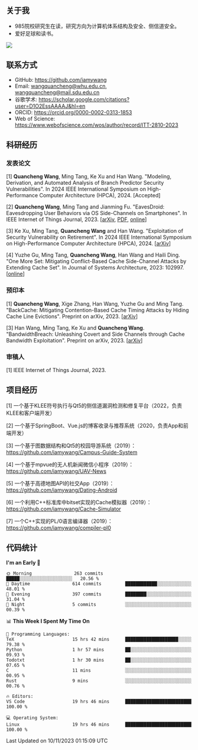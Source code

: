 ## 关于我

- 985院校研究生在读，研究方向为计算机体系结构及安全、侧信道安全。
- 爱好足球和读书。

![](https://github-readme-stats-iamywang.vercel.app/api?username=iamywang&theme=buefy&count_private=true&show_icons=true&hide_border=true&hide_title=true)


## 联系方式

- GitHub: https://github.com/iamywang
- Email: wangquancheng@whu.edu.cn, wangquancheng@mail.sdu.edu.cn
- 谷歌学术: https://scholar.google.com/citations?user=D1O2EssAAAAJ&hl=en
- ORCID: https://orcid.org/0000-0002-0313-1853
- Web of Science: https://www.webofscience.com/wos/author/record/ITT-2810-2023

## 科研经历

### 发表论文
[1] **Quancheng Wang**, Ming Tang, Ke Xu and Han Wang. "Modeling, Derivation, and Automated Analysis of Branch Predictor Security Vulnerabilities". In 2024 IEEE International Symposium on High-Performance Computer Architecture (HPCA), 2024. [Accepted]

[2] **Quancheng Wang**, Ming Tang and Jianming Fu. "EavesDroid: Eavesdropping User Behaviors via OS Side-Channels on Smartphones". In IEEE Internet of Things Journal, 2023. [[arXiv](https://arxiv.org/pdf/2303.03700.pdf), [PDF](https://iamywang.github.io/pubs/iot23.pdf), [online](http://dx.doi.org/10.1109/JIOT.2023.3298992)]

[3] Ke Xu, Ming Tang, **Quancheng Wang** and Han Wang. "Exploitation of Security Vulnerability on Retirement". In 2024 IEEE International Symposium on High-Performance Computer Architecture (HPCA), 2024. [[arXiv](https://arxiv.org/pdf/2307.12486.pdf)]

[4] Yuzhe Gu, Ming Tang, **Quancheng Wang**, Han Wang and Haili Ding. "One More Set: Mitigating Conflict-Based Cache Side-Channel Attacks by Extending Cache Set". In Journal of Systems Architecture, 2023: 102997. [[online](https://doi.org/10.1016/j.sysarc.2023.102997)]

### 预印本

[1] **Quancheng Wang**, Xige Zhang, Han Wang, Yuzhe Gu and Ming Tang. "BackCache: Mitigating Contention-Based Cache Timing Attacks by Hiding Cache Line Evictions". Preprint on arXiv, 2023. [[arXiv](http://arxiv.org/pdf/2304.10268.pdf)]

[3] Han Wang, Ming Tang, Ke Xu and **Quancheng Wang**. "BandwidthBreach: Unleashing Covert and Side Channels through Cache Bandwidth Exploitation". Preprint on arXiv, 2023. [[arXiv](http://arxiv.org/pdf/2306.01996.pdf)]

### 审稿人

[1] IEEE Internet of Things Journal, 2023.

## 项目经历

[1] 一个基于KLEE符号执行与Qt5的侧信道漏洞检测和修复平台（2022，负责KLEE和客户端开发）

[2] 一个基于SpringBoot、Vue.js的博客收录与推荐系统（2020，负责App和前端开发）

[3] 一个基于图数据结构和Qt5的校园导游系统（2019）：https://github.com/iamywang/Campus-Guide-System

[4] 一个基于mpvue的无人机新闻微信小程序（2019）：https://github.com/iamywang/UAV-News

[5] 一个基于高德地图API的社交App（2019）：https://github.com/iamywang/Dating-Android

[6] 一个利用C++标准库中bitset实现的Cache模拟器（2019）：https://github.com/iamywang/Cache-Simulator

[7] 一个C++实现的PL/0语言编译器（2019）：https://github.com/iamywang/compiler-pl0

## 代码统计

<!--START_SECTION:waka-->
**I'm an Early 🐤** 

```text
🌞 Morning                263 commits         █████░░░░░░░░░░░░░░░░░░░░   20.56 % 
🌆 Daytime                614 commits         ████████████░░░░░░░░░░░░░   48.01 % 
🌃 Evening                397 commits         ████████░░░░░░░░░░░░░░░░░   31.04 % 
🌙 Night                  5 commits           ░░░░░░░░░░░░░░░░░░░░░░░░░   00.39 % 
```


📊 **This Week I Spent My Time On** 

```text
💬 Programming Languages: 
TeX                      15 hrs 42 mins      ████████████████████░░░░░   79.38 % 
Python                   1 hr 57 mins        ██░░░░░░░░░░░░░░░░░░░░░░░   09.93 % 
Todotxt                  1 hr 30 mins        ██░░░░░░░░░░░░░░░░░░░░░░░   07.65 % 
C                        11 mins             ░░░░░░░░░░░░░░░░░░░░░░░░░   00.95 % 
Rust                     9 mins              ░░░░░░░░░░░░░░░░░░░░░░░░░   00.76 % 

🔥 Editors: 
VS Code                  19 hrs 46 mins      █████████████████████████   100.00 % 

💻 Operating System: 
Linux                    19 hrs 46 mins      █████████████████████████   100.00 % 
```


 Last Updated on 10/11/2023 01:15:09 UTC
<!--END_SECTION:waka-->
